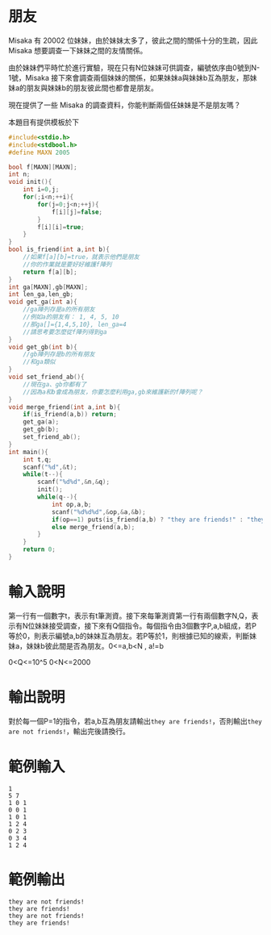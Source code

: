 # 朋友

Misaka 有 20002 位妹妹，由於妹妹太多了，彼此之間的關係十分的生疏，因此 Misaka 想要調查一下妹妹之間的友情關係。

由於妹妹們平時忙於進行實驗，現在只有N位妹妹可供調查，編號依序由0號到N-1號，Misaka 接下來會調查兩個妹妹的關係，如果妹妹a與妹妹b互為朋友，那妹妹a的朋友與妹妹b的朋友彼此間也都會是朋友。

現在提供了一些 Misaka 的調查資料，你能判斷兩個任妹妹是不是朋友嗎？

本題目有提供模板於下

```cpp
#include<stdio.h>
#include<stdbool.h>
#define MAXN 2005

bool f[MAXN][MAXN];
int n;
void init(){
	int i=0,j;
	for(;i<n;++i){
		for(j=0;j<n;++j){
			f[i][j]=false;
		}
		f[i][i]=true;
	}
}
bool is_friend(int a,int b){
	//如果f[a][b]=true，就表示他們是朋友
	//你的作業就是要好好維護f陣列
	return f[a][b];
}
int ga[MAXN],gb[MAXN];
int len_ga,len_gb;
void get_ga(int a){
	//ga陣列存是a的所有朋友
	//例如a的朋友有： 1, 4, 5, 10
	//那ga[]={1,4,5,10}, len_ga=4
	//請思考要怎麼從f陣列得到ga
}
void get_gb(int b){
	//gb陣列存是b的所有朋友
	//和ga類似
}
void set_friend_ab(){
	//現在ga、gb你都有了
	//因為a和b會成為朋友，你要怎麼利用ga,gb來維護新的f陣列呢？
}
void merge_friend(int a,int b){
	if(is_friend(a,b)) return;
	get_ga(a);
	get_gb(b);
	set_friend_ab();
}
int main(){
	int t,q;
	scanf("%d",&t);
	while(t--){
		scanf("%d%d",&n,&q);
		init();
		while(q--){
			int op,a,b;
			scanf("%d%d%d",&op,&a,&b);
			if(op==1) puts(is_friend(a,b) ? "they are friends!" : "they are not friends!");
			else merge_friend(a,b);
		}
	}
	return 0;
}
```

# 輸入說明

第一行有一個數字t，表示有t筆測資。接下來每筆測資第一行有兩個數字N,Q，表示有N位妹妹接受調查，接下來有Q個指令。每個指令由3個數字P,a,b組成，若P等於0，則表示編號a,b的妹妹互為朋友。若P等於1，則根據已知的線索，判斷妹妹a，妹妹b彼此間是否為朋友。0<=a,b<N , a!=b

0<Q<=10^5
0<N<=2000
# 輸出說明

對於每一個P=1的指令，若a,b互為朋友請輸出```they are friends!```，否則輸出```they are not friends!```，輸出完後請換行。

# 範例輸入

```
1
5 7
1 0 1
0 0 1
1 0 1
1 2 4
0 2 3
0 3 4
1 2 4
```

# 範例輸出

```
they are not friends!
they are friends!
they are not friends!
they are friends!
```
